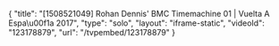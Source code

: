 {
    "title": "[1508521049] Rohan Dennis' BMC Timemachine 01 | Vuelta A Espa\u00f1a 2017",
    "type": "solo",
    "layout": "iframe-static",
    "videoId": "123178879",
    "url": "\/tvpembed\/123178879"
}